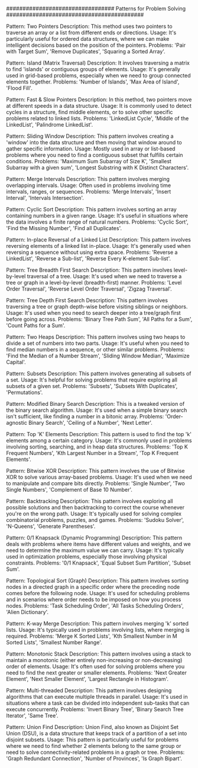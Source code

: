 #################################   Patterns for Problem Solving ##########################################


Pattern: Two Pointers
Description: This method uses two pointers to traverse an array or a list from different ends or directions.
Usage: It's particularly useful for ordered data structures, where we can make intelligent decisions based on the position of the pointers.
Problems: 'Pair with Target Sum', 'Remove Duplicates', 'Squaring a Sorted Array'.

Pattern: Island (Matrix Traversal)
Description: It involves traversing a matrix to find 'islands' or contiguous groups of elements.
Usage: It's generally used in grid-based problems, especially when we need to group connected elements together.
Problems: 'Number of Islands', 'Max Area of Island', 'Flood Fill'.

Pattern: Fast & Slow Pointers
Description: In this method, two pointers move at different speeds in a data structure.
Usage: It is commonly used to detect cycles in a structure, find middle elements, or to solve other specific problems related to linked lists.
Problems: 'LinkedList Cycle', 'Middle of the LinkedList', 'Palindrome LinkedList'.

Pattern: Sliding Window
Description: This pattern involves creating a 'window' into the data structure and then moving that window around to gather specific information.
Usage: Mostly used in array or list-based problems where you need to find a contiguous subset that fulfills certain conditions.
Problems: 'Maximum Sum Subarray of Size K', 'Smallest Subarray with a given sum', 'Longest Substring with K Distinct Characters'.

Pattern: Merge Intervals
Description: This pattern involves merging overlapping intervals.
Usage: Often used in problems involving time intervals, ranges, or sequences.
Problems: 'Merge Intervals', 'Insert Interval', 'Intervals Intersection'.

Pattern: Cyclic Sort
Description: This pattern involves sorting an array containing numbers in a given range.
Usage: It's useful in situations where the data involves a finite range of natural numbers.
Problems: 'Cyclic Sort', 'Find the Missing Number', 'Find all Duplicates'.

Pattern: In-place Reversal of a Linked List
Description: This pattern involves reversing elements of a linked list in-place.
Usage: It's generally used when reversing a sequence without using extra space.
Problems: 'Reverse a LinkedList', 'Reverse a Sub-list', 'Reverse Every K-element Sub-list'.

Pattern: Tree Breadth First Search
Description: This pattern involves level-by-level traversal of a tree.
Usage: It's used when we need to traverse a tree or graph in a level-by-level (breadth-first) manner.
Problems: 'Level Order Traversal', 'Reverse Level Order Traversal', 'Zigzag Traversal'.

Pattern: Tree Depth First Search
Description: This pattern involves traversing a tree or graph depth-wise before visiting siblings or neighbors.
Usage: It's used when you need to search deeper into a tree/graph first before going across.
Problems: 'Binary Tree Path Sum', 'All Paths for a Sum', 'Count Paths for a Sum'.

Pattern: Two Heaps
Description: This pattern involves using two heaps to divide a set of numbers into two parts.
Usage: It's useful when you need to find median numbers in a sequence, or other similar problems.
Problems: 'Find the Median of a Number Stream', 'Sliding Window Median', 'Maximize Capital'.

Pattern: Subsets
Description: This pattern involves generating all subsets of a set.
Usage: It's helpful for solving problems that require exploring all subsets of a given set.
Problems: 'Subsets', 'Subsets With Duplicates', 'Permutations'.

Pattern: Modified Binary Search
Description: This is a tweaked version of the binary search algorithm.
Usage: It's used when a simple binary search isn't sufficient, like finding a number in a bitonic array.
Problems: 'Order-agnostic Binary Search', 'Ceiling of a Number', 'Next Letter'.

Pattern: Top 'K' Elements
Description: This pattern is used to find the top 'k' elements among a certain category.
Usage: It's commonly used in problems involving sorting, searching, and in heap data structures.
Problems: 'Top K Frequent Numbers', 'Kth Largest Number in a Stream', 'Top K Frequent Elements'.

Pattern: Bitwise XOR
Description: This pattern involves the use of Bitwise XOR to solve various array-based problems.
Usage: It's used when we need to manipulate and compare bits directly.
Problems: 'Single Number', 'Two Single Numbers', 'Complement of Base 10 Number'.

Pattern: Backtracking
Description: This pattern involves exploring all possible solutions and then backtracking to correct the course whenever you're on the wrong path.
Usage: It's typically used for solving complex combinatorial problems, puzzles, and games.
Problems: 'Sudoku Solver', 'N-Queens', 'Generate Parentheses'.

Pattern: 0/1 Knapsack (Dynamic Programming)
Description: This pattern deals with problems where items have different values and weights, and we need to determine the maximum value we can carry.
Usage: It's typically used in optimization problems, especially those involving physical constraints.
Problems: '0/1 Knapsack', 'Equal Subset Sum Partition', 'Subset Sum'.

Pattern: Topological Sort (Graph)
Description: This pattern involves sorting nodes in a directed graph in a specific order where the preceding node comes before the following node.
Usage: It's used for scheduling problems and in scenarios where order needs to be imposed on how you process nodes.
Problems: 'Task Scheduling Order', 'All Tasks Scheduling Orders', 'Alien Dictionary'.

Pattern: K-way Merge
Description: This pattern involves merging 'k' sorted lists.
Usage: It's typically used in problems involving lists, where merging is required.
Problems: 'Merge K Sorted Lists', 'Kth Smallest Number in M Sorted Lists', 'Smallest Number Range'.

Pattern: Monotonic Stack
Description: This pattern involves using a stack to maintain a monotonic (either entirely non-increasing or non-decreasing) order of elements.
Usage: It's often used for solving problems where you need to find the next greater or smaller elements.
Problems: 'Next Greater Element', 'Next Smaller Element', 'Largest Rectangle in Histogram'.

Pattern: Multi-threaded
Description: This pattern involves designing algorithms that can execute multiple threads in parallel.
Usage: It's used in situations where a task can be divided into independent sub-tasks that can execute concurrently.
Problems: 'Invert Binary Tree', 'Binary Search Tree Iterator', 'Same Tree'.

Pattern: Union Find
Description: Union Find, also known as Disjoint Set Union (DSU), is a data structure that keeps track of a partition of a set into disjoint subsets.
Usage: This pattern is particularly useful for problems where we need to find whether 2 elements belong to the same group or need to solve connectivity-related problems in a graph or tree.
Problems: 'Graph Redundant Connection', 'Number of Provinces', 'Is Graph Bipart'.
